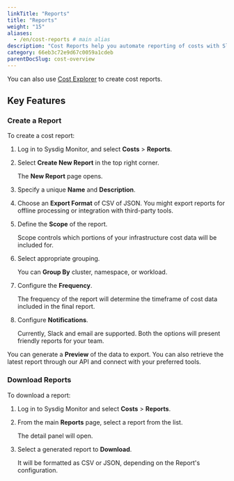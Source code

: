 ```yaml
---
linkTitle: "Reports"
title: "Reports"
weight: "15"
aliases:
  - /en/cost-reports # main alias
description: "Cost Reports help you automate reporting of costs with Slack and email integrations, and generate periodic JSON/CSV exports for integration with 3rd party tooling."
category: 66eb3c72e9d67c0059a1cdeb
parentDocSlug: cost-overview
---
```


You can also use [Cost Explorer](/en/cost-explorer) to create cost reports.

## Key Features

### Create a Report

To create a cost report:

1. Log in to Sysdig Monitor, and select **Costs** > **Reports**.

2. Select **Create New Report** in the top right corner.

   The **New Report** page opens.

3. Specify a unique **Name** and **Description**.

4. Choose an **Export Format** of CSV of JSON. You might export reports for offline processing or integration with third-party tools.

5. Define the **Scope** of the report.

   Scope controls which portions of your infrastructure cost data will be included for.

6. Select appropriate grouping.

   You can **Group By** cluster, namespace, or workload.

7. Configure the **Frequency**.

   The frequency of the report will determine the timeframe of cost data included in the final report.

8. Configure **Notifications**.

   Currently, Slack and email are supported. Both the options will present friendly reports for your team.

You can generate a **Preview** of the data to export. You can also retrieve the latest report through our API and connect with your preferred tools.

### Download Reports

To download a report:

1. Log in to Sysdig Monitor and select **Costs** > **Reports**.

2. From the main **Reports** page, select a report from the list.

   The detail panel will open.

3. Select a generated report to **Download**.

   It will be formatted as CSV or JSON, depending on the Report's configuration.
